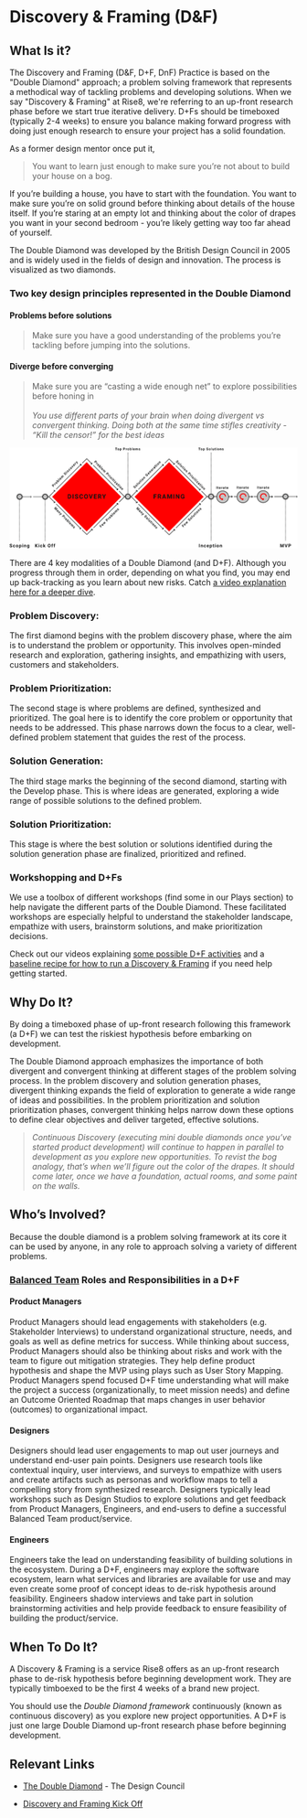 # Discovery & Framing (D&F)

## What Is it?
The Discovery and Framing (D&F, D+F, DnF) Practice is based on the "Double Diamond" approach; a problem solving framework that represents a methodical way of tackling problems and developing solutions. When we say "Discovery & Framing" at Rise8, we're referring to an up-front research phase before we start true iterative delivery. D+Fs should be timeboxed (typically 2-4 weeks) to ensure you balance making forward progress with doing just enough research to ensure your project has a solid foundation.

As a former design mentor once put it, 
> You want to learn just enough to make sure you’re not about to build your house on a bog.

If you’re building a house, you have to start with the foundation. You want to make sure you’re on solid ground before thinking about details of the house itself. If you’re staring at an empty lot and thinking about the color of drapes you want in your second bedroom - you’re likely getting way too far ahead of yourself. 

The Double Diamond was developed by the British Design Council in 2005 and is widely used in the fields of design and innovation. The process is visualized as two diamonds. 

### Two key design principles represented in the Double Diamond
#### Problems before solutions
> Make sure you have a good understanding of the problems you’re tackling before jumping into the solutions.

#### Diverge before converging
> Make sure you are “casting a wide enough net” to explore possibilities before honing in<br><br>
> _You use different parts of your brain when doing divergent vs convergent thinking. Doing both at the same time stifles creativity - “Kill the censor!” for the best ideas_

![Double Diamond](../../assets/double-diamond.png)

There are 4 key modalities of a Double Diamond (and D+F). Although you progress through them in order, depending on what you find, you may end up back-tracking as you learn about new risks. Catch [a video explanation here for a deeper dive](https://www.loom.com/share/994f11510ae647beb48f5b0e51960f84?sid=5b765940-7f2d-4663-a106-a68567c96c4e).

### Problem Discovery: 
The first diamond begins with the problem discovery phase, where the aim is to understand the problem or opportunity. This involves open-minded research and exploration, gathering insights, and empathizing with users, customers and stakeholders. 

### Problem Prioritization: 
The second stage is where problems are defined, synthesized and prioritized. The goal here is to identify the core problem or opportunity that needs to be addressed. This phase narrows down the focus to a clear, well-defined problem statement that guides the rest of the process.

### Solution Generation: 
The third stage marks the beginning of the second diamond, starting with the Develop phase. This is where ideas are generated, exploring a wide range of possible solutions to the defined problem.

### Solution Prioritization: 
This stage is where the best solution or solutions identified during the solution generation phase are finalized, prioritized and refined. 

### Workshopping and D+Fs
We use a toolbox of different workshops (find some in our Plays section) to help navigate the different parts of the Double Diamond. These facilitated workshops are especially helpful to understand the stakeholder landscape, empathize with users, brainstorm solutions, and make prioritization decisions.

Check out our videos explaining [some possible D+F activities](https://www.loom.com/share/0dc3451210404aee8fae15fb1cd276f4?sid=926e57e2-9f00-474a-8a0f-2111cf176c75) and a [baseline recipe for how to run a Discovery & Framing](https://www.loom.com/share/6d258c44a1c7461581b39200a5f2c8d8?sid=1ad617f7-0080-431f-8551-74267e2811d7) if you need help getting started.

## Why Do It?
By doing a timeboxed phase of up-front research following this framework (a D+F) we can test the riskiest hypothesis before embarking on development.

The Double Diamond approach emphasizes the importance of both divergent and convergent thinking at different stages of the problem solving process. In the problem discovery and solution generation phases, divergent thinking expands the field of exploration to generate a wide range of ideas and possibilities. 
In the problem prioritization and solution prioritization phases, convergent thinking helps narrow down these options to define clear objectives and deliver targeted, effective solutions.

> _Continuous Discovery (executing mini double diamonds once you’ve started product development) will continue to happen in parallel to development as you explore new opportunities. To revist the bog analogy, that’s when we’ll figure out the color of the drapes. It should come later, once we have a foundation, actual rooms, and some paint on the walls._

## Who’s Involved? 
Because the double diamond is a problem solving framework at its core it can be used by anyone, in any role to approach solving a variety of different problems.

### [Balanced Team](./balanced-team.md) Roles and Responsibilities in a D+F

#### Product Managers
Product Managers should lead engagements with stakeholders (e.g. Stakeholder Interviews) to understand organizational structure, needs, and goals as well as define metrics for success. While thinking about success, Product Managers should also be thinking about risks and work with the team to figure out mitigation strategies. They help define product hypothesis and shape the MVP using plays such as User Story Mapping. Product Managers spend focused D+F time understanding what will make the project a success (organizationally, to meet mission needs) and define an Outcome Oriented Roadmap that maps changes in user behavior (outcomes) to organizational impact.

#### Designers
Designers should lead user engagements to map out user journeys and understand end-user pain points. Designers use research tools like contextual inquiry, user interviews, and surveys to empathize with users and create artifacts such as personas and workflow maps to tell a compelling story from synthesized research. Designers typically lead workshops such as Design Studios to explore solutions and get feedback from Product Managers, Engineers, and end-users to define a successful Balanced Team product/service. 

#### Engineers
Engineers take the lead on understanding feasibility of building solutions in the ecosystem. During a D+F, engineers may explore the software ecosystem, learn what services and libraries are available for use and may even create some proof of concept ideas to de-risk hypothesis around feasibility. Engineers shadow interviews and take part in solution brainstorming activities and help provide feedback to ensure feasibility of building the product/service.


## When To Do It?
A Discovery & Framing is a service Rise8 offers as an up-front research phase to de-risk hypothesis before beginning development work. They are typically timboexed to be the first 4 weeks of a brand new project.

You should use the _Double Diamond framework_ continuously (known as continuous discovery) as you explore new project opportunities. A D+F is just one large Double Diamond up-front research phase before beginning development.     


## Relevant Links
* [The Double Diamond](https://www.designcouncil.org.uk/our-resources/the-double-diamond/) - The Design Council

* [Discovery and Framing Kick Off](https://delivery-playbooks.rise8.us/content/plays/cross-discipline/discovery-framing-remote/)
